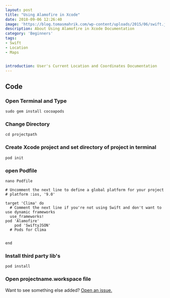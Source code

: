```yaml
---
layout: post
title: "Using Alamofire in Xcode"
date: 2018-09-06 12:26:40
image: 'https://blog.tomasmahrik.com/wp-content/uploads/2015/06/swift.jpg'
description: About Using Alamofire in Xcode Documentation
category: 'Beginners'
tags:
- Swift
- Location
- Maps


introduction: User's Current Location and Coordinates Documentation
---
```



## Code

### Open Terminal and Type 
```
sudo gem install cocoapods
```
### Change Directory 
```
cd projectpath
```

### Create Xcode project and set directory of project in terminal
```
pod init
```
### open Podfile
```
nano Podfile
```
```
# Uncomment the next line to define a global platform for your project
# platform :ios, '9.0'

target 'Clima' do
  # Comment the next line if you're not using Swift and don't want to use dynamic frameworks
  use_frameworks!
pod 'Alamofire'
    pod 'SwiftyJSON'
  # Pods for Clima
 

end
```

### Install third party lib's
```
pod install
```

### Open projectname.workspace file

Want to see something else added? <a href="https://yugn27.github.io/contact/">Open an issue.</a>
